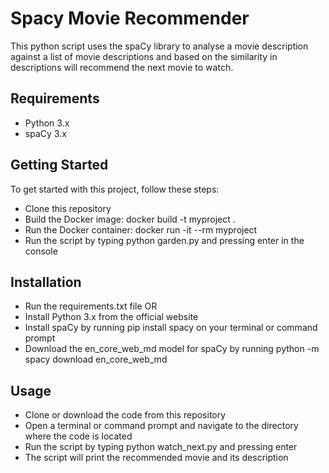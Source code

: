 # Spacy Movie Recommender
This python script uses the spaCy library to analyse a movie description against a list of movie descriptions and based on the 
similarity in descriptions will recommend the next movie to watch.

## Requirements
* Python 3.x
* spaCy 3.x

## Getting Started 
To get started with this project, follow these steps:

* Clone this repository
* Build the Docker image: docker build -t myproject .
* Run the Docker container: docker run -it --rm myproject
* Run the script by typing python garden.py and pressing enter in the console

## Installation
* Run the requirements.txt file 
OR 
* Install Python 3.x from the official website
* Install spaCy by running pip install spacy on your terminal or command prompt
* Download the en_core_web_md model for spaCy by running python -m spacy download en_core_web_md

## Usage
* Clone or download the code from this repository
* Open a terminal or command prompt and navigate to the directory where the code is located
* Run the script by typing python watch_next.py and pressing enter
* The script will print the recommended movie and its description